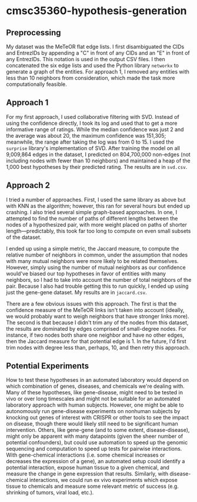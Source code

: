 # cmsc35360-hypothesis-generation

## Preprocessing
My dataset was the MeTeOR flat edge lists. I first disambiguated the CIDs and EntrezIDs by appending a "C" in front of any CIDs and an "E" in front of any EntrezIDs. This notation is used in the output CSV files. I then concatenated the six edge lists and used the Python library `networkx` to generate a graph of the entities. For approach 1, I removed any entities with less than 10 neighbors from consideration, which made the task more computationally feasible. 
## Approach 1
For my first approach, I used collaborative filtering with SVD. Instead of using the confidence directly, I took its log and used that to get a more informative range of ratings. While the median confidence was just 2 and the average was about 20, the maximum confidence was 151,305; meanwhile, the range after taking the log was from 0 to 15. I used the `surprise` library's implementation of SVD. After training the model on all 9,009,864 edges in the dataset, I predicted on 804,700,000 non-edges (not including nodes with fewer than 10 neighbors) and maintained a heap of the 1,000 best hypotheses by their predicted rating. The results are in `svd.csv`.  
## Approach 2
I tried a number of approaches. First, I used the same library as above but with KNN as the algorithm; however, this ran for several hours but ended up crashing. I also tried several simple graph-based approaches. In one, I attempted to find the number of paths of different lengths between the nodes of a hypothesized pair, with more weight placed on paths of shorter length—predictably, this took far too long to compute on even small subsets of the dataset.  

I ended up using a simple metric, the Jaccard measure, to compute the relative number of neighbors in common, under the assumption that nodes with many mutual neighbors were more likely to be related themselves. However, simply using the number of mutual neighbors as our confidence would've biased our top hypotheses in favor of entities with many neighbors, so I had to take into account the number of total neighbors of the pair. Because I also had trouble getting this to run quickly, I ended up using just the gene-gene dataset. My results are in `jaccard.csv`. 

There are a few obvious issues with this approach. The first is that the confidence measure of the MeTeOR links isn't taken into account (ideally, we would probably want to weigh neighbors that have stronger links more). The second is that because I didn't trim any of the nodes from this dataset, the results are dominated by edges comprised of small-degree nodes. For instance, if two nodes both share one neighbor and have no other edges, then the Jaccard measure for that potential edge is 1. In the future, I'd first trim nodes with degree less than, perhaps, 10, and then retry this approach. 

## Potential Experiments
How to test these hypotheses in an automated laboratory would depend on which combination of genes, diseases, and chemicals we're dealing with. Many of these hypotheses, like gene-disease, might need to be tested in vivo or over long timescales and might not be suitable for an automated laboratory approach with human subjects. However, one might be able to autonomously run gene-disease experiments on nonhuman subjects by knocking out genes of interest with CRISPR or other tools to see the impact on disease, though there would likely still need to be significant human intervention. Others, like gene-gene (and to some extent, disease-disease), might only be apparent with many datapoints (given the sheer number of potential confounders), but could use automation to speed up the genomic sequencing and computation to speed up tests for pairwise interactions. With gene-chemical interactions (i.e. some chemical increases or decreases the expression of a gene), an automated setup could identify a potential interaction, expose human tissue to a given chemical, and measure the change in gene expression that results. Similarly, with disease-chemical interactions, we could run ex vivo experiments which expose tissue to chemicals and measure some relevant metric of success (e.g. shrinking of tumors, viral load, etc.).
